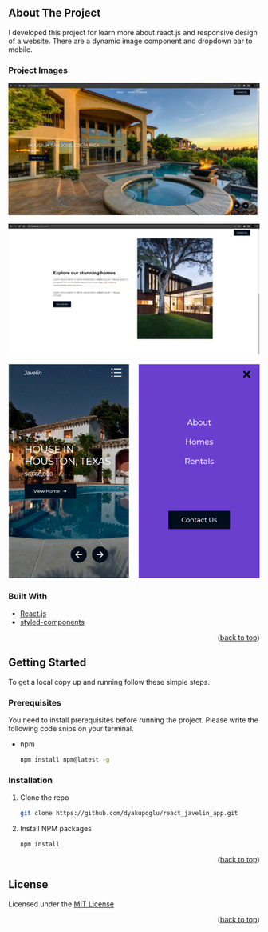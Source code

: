 <!-- ABOUT THE PROJECT -->
## About The Project

I developed this project for learn more about react.js and responsive design of a website. There are a dynamic image component and dropdown bar to mobile.

### Project Images
![react_javelin_app](./Project_Images/react_javelin_app_1.png)

![react_javelin_app](./Project_Images/react_javelin_app_2.png)

![react_javelin_app](./Project_Images/react_javelin_app_3.png)

### Built With

* [React.js](https://reactjs.org/)
* [styled-components](https://styled-components.com/)

<p align="right">(<a href="#top">back to top</a>)</p>

<!-- GETTING STARTED -->
## Getting Started

To get a local copy up and running follow these simple steps.

### Prerequisites

You need to install prerequisites before running the project. Please write the following code snips on your terminal.
* npm

  ```sh
  npm install npm@latest -g
  ```

### Installation

1. Clone the repo

   ```sh
   git clone https://github.com/dyakupoglu/react_javelin_app.git
   ```
2. Install NPM packages

   ```sh
   npm install
   ```

<p align="right">(<a href="#top">back to top</a>)</p>

## License

Licensed under the [MIT License](https://github.com/dyakupoglu/react_javelin_app.git/blob/main/LICENSE)

<p align="right">(<a href="#top">back to top</a>)</p>